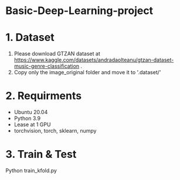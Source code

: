 # Basic-Deep-Learning-project
# 1. Dataset
1) Please download GTZAN dataset at https://www.kaggle.com/datasets/andradaolteanu/gtzan-dataset-music-genre-classification .
2) Copy only the image_original folder and move it to '.dataset/'
# 2. Requirments
- Ubuntu 20.04
- Python 3.9
- Lease at 1 GPU 
- torchvision, torch, sklearn, numpy
# 3. Train & Test
Python train_kfold.py

